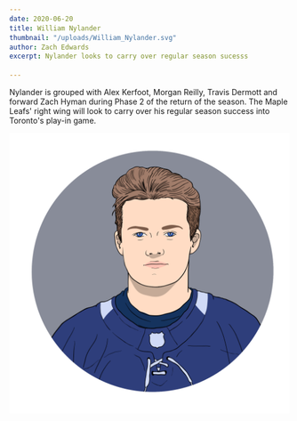 ```yaml
---
date: 2020-06-20
title: William Nylander
thumbnail: "/uploads/William_Nylander.svg"
author: Zach Edwards
excerpt: Nylander looks to carry over regular season sucesss

---
```

Nylander is grouped with Alex Kerfoot, Morgan Reilly, Travis Dermott and forward Zach Hyman during Phase 2 of the return of the season. The Maple Leafs' right wing will look to carry over his regular season success into Toronto's play-in game.


![](/uploads/William_Nylander.svg)